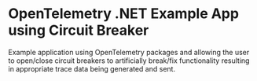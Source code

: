 # OpenTelemetry .NET Example App using Circuit Breaker
Example application using OpenTelemetry packages and allowing the user to open/close circuit breakers to artificially break/fix functionality resulting in appropriate trace data being generated and sent.


